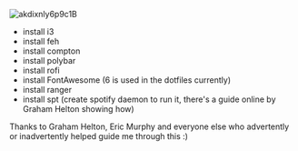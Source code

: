 
![akdixnly6p9c1B](https://github.com/aztejang/dotfiles/assets/12063930/d9a54a63-247a-435a-8d62-4ff345c88153)

- install i3
- install feh
- install compton
- install polybar
- install rofi
- install FontAwesome (6 is used in the dotfiles currently)
- install ranger
- install spt (create spotify daemon to run it, there's a guide online by Graham Helton showing how)

Thanks to Graham Helton, Eric Murphy and everyone else who advertently or inadvertently helped guide me through this :) 


